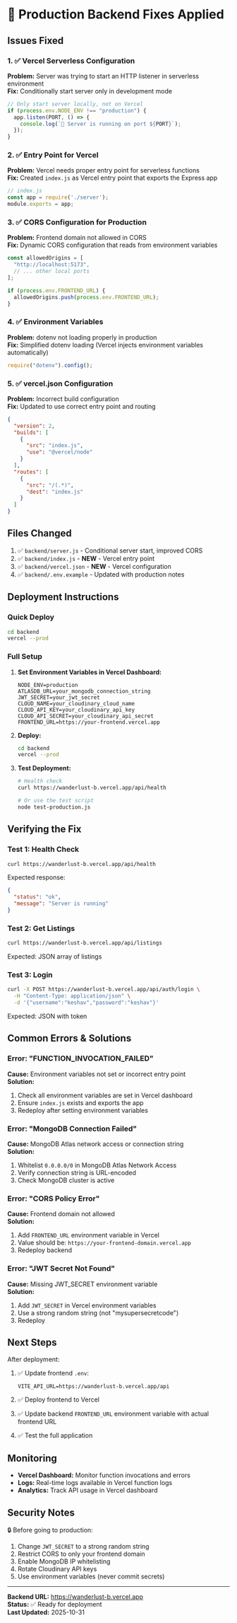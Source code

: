 # 🔧 Production Backend Fixes Applied

## Issues Fixed

### 1. ✅ Vercel Serverless Configuration
**Problem:** Server was trying to start an HTTP listener in serverless environment  
**Fix:** Conditionally start server only in development mode

```javascript
// Only start server locally, not on Vercel
if (process.env.NODE_ENV !== "production") {
  app.listen(PORT, () => {
    console.log(`🚀 Server is running on port ${PORT}`);
  });
}
```

### 2. ✅ Entry Point for Vercel
**Problem:** Vercel needs proper entry point for serverless functions  
**Fix:** Created `index.js` as Vercel entry point that exports the Express app

```javascript
// index.js
const app = require('./server');
module.exports = app;
```

### 3. ✅ CORS Configuration for Production
**Problem:** Frontend domain not allowed in CORS  
**Fix:** Dynamic CORS configuration that reads from environment variables

```javascript
const allowedOrigins = [
  "http://localhost:5173",
  // ... other local ports
];

if (process.env.FRONTEND_URL) {
  allowedOrigins.push(process.env.FRONTEND_URL);
}
```

### 4. ✅ Environment Variables
**Problem:** dotenv not loading properly in production  
**Fix:** Simplified dotenv loading (Vercel injects environment variables automatically)

```javascript
require("dotenv").config();
```

### 5. ✅ vercel.json Configuration
**Problem:** Incorrect build configuration  
**Fix:** Updated to use correct entry point and routing

```json
{
  "version": 2,
  "builds": [
    {
      "src": "index.js",
      "use": "@vercel/node"
    }
  ],
  "routes": [
    {
      "src": "/(.*)",
      "dest": "index.js"
    }
  ]
}
```

## Files Changed

1. ✅ `backend/server.js` - Conditional server start, improved CORS
2. ✅ `backend/index.js` - **NEW** - Vercel entry point
3. ✅ `backend/vercel.json` - **NEW** - Vercel configuration
4. ✅ `backend/.env.example` - Updated with production notes

## Deployment Instructions

### Quick Deploy

```bash
cd backend
vercel --prod
```

### Full Setup

1. **Set Environment Variables in Vercel Dashboard:**
   ```
   NODE_ENV=production
   ATLASDB_URL=your_mongodb_connection_string
   JWT_SECRET=your_jwt_secret
   CLOUD_NAME=your_cloudinary_cloud_name
   CLOUD_API_KEY=your_cloudinary_api_key  
   CLOUD_API_SECRET=your_cloudinary_api_secret
   FRONTEND_URL=https://your-frontend.vercel.app
   ```

2. **Deploy:**
   ```bash
   cd backend
   vercel --prod
   ```

3. **Test Deployment:**
   ```bash
   # Health check
   curl https://wanderlust-b.vercel.app/api/health
   
   # Or use the test script
   node test-production.js
   ```

## Verifying the Fix

### Test 1: Health Check
```bash
curl https://wanderlust-b.vercel.app/api/health
```

Expected response:
```json
{
  "status": "ok",
  "message": "Server is running"
}
```

### Test 2: Get Listings
```bash
curl https://wanderlust-b.vercel.app/api/listings
```

Expected: JSON array of listings

### Test 3: Login
```bash
curl -X POST https://wanderlust-b.vercel.app/api/auth/login \
  -H "Content-Type: application/json" \
  -d '{"username":"keshav","password":"keshav"}'
```

Expected: JSON with token

## Common Errors & Solutions

### Error: "FUNCTION_INVOCATION_FAILED"
**Cause:** Environment variables not set or incorrect entry point  
**Solution:**
1. Check all environment variables are set in Vercel dashboard
2. Ensure `index.js` exists and exports the app
3. Redeploy after setting environment variables

### Error: "MongoDB Connection Failed"
**Cause:** MongoDB Atlas network access or connection string  
**Solution:**
1. Whitelist `0.0.0.0/0` in MongoDB Atlas Network Access
2. Verify connection string is URL-encoded
3. Check MongoDB cluster is active

### Error: "CORS Policy Error"
**Cause:** Frontend domain not allowed  
**Solution:**
1. Add `FRONTEND_URL` environment variable in Vercel
2. Value should be: `https://your-frontend-domain.vercel.app`
3. Redeploy backend

### Error: "JWT Secret Not Found"
**Cause:** Missing JWT_SECRET environment variable  
**Solution:**
1. Add `JWT_SECRET` in Vercel environment variables
2. Use a strong random string (not "mysupersecretcode")
3. Redeploy

## Next Steps

After deployment:

1. ✅ Update frontend `.env`:
   ```
   VITE_API_URL=https://wanderlust-b.vercel.app/api
   ```

2. ✅ Deploy frontend to Vercel

3. ✅ Update backend `FRONTEND_URL` environment variable with actual frontend URL

4. ✅ Test the full application

## Monitoring

- **Vercel Dashboard:** Monitor function invocations and errors
- **Logs:** Real-time logs available in Vercel function logs
- **Analytics:** Track API usage in Vercel dashboard

## Security Notes

🔒 Before going to production:

1. Change `JWT_SECRET` to a strong random string
2. Restrict CORS to only your frontend domain
3. Enable MongoDB IP whitelisting
4. Rotate Cloudinary API keys
5. Use environment variables (never commit secrets)

---

**Backend URL:** https://wanderlust-b.vercel.app  
**Status:** ✅ Ready for deployment  
**Last Updated:** 2025-10-31
